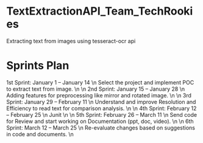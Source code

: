 # TextExtractionAPI_Team_TechRookies
Extracting text from images using tesseract-ocr api

# Sprints Plan
1st Sprint: January 1 – January 14 \n
Select the project and implement POC to extract text from image. \n
\n
2nd Sprint: January 15 – January 28 \n
Adding features for preprocessing like mirror and rotated image. \n
\n
3rd Sprint: January 29 – February 11 \n
Understand and improve Resolution and Efficiency to read text for comparison analysis. \n
\n
4th Sprint: February 12 – February 25 \n
Junit \n
\n
5th Sprint: February 26 – March 11 \n
Send code for Review and start working on Documentation (ppt, doc, video). \n
\n
6th Sprint: March 12 – March 25 \n
Re-evaluate changes based on suggestions in code and documents. \n

